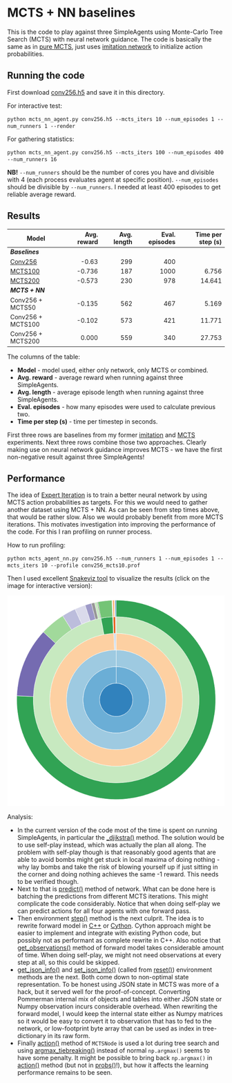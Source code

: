 # MCTS + NN baselines

This is the code to play against three SimpleAgents using Monte-Carlo Tree Search (MCTS) with neural network guidance. The code is basically the same as in [pure MCTS](../mcts), just uses [imitation network](../imitation) to initialize action probabilities.

## Running the code

First download [conv256.h5](https://github.com/tambetm/pommerman-baselines/releases/download/simple_600K_models/conv256.h5) and save it in this directory.

For interactive test:
```
python mcts_nn_agent.py conv256.h5 --mcts_iters 10 --num_episodes 1 --num_runners 1 --render
```
For gathering statistics:
```
python mcts_nn_agent.py conv256.h5 --mcts_iters 100 --num_episodes 400 --num_runners 16
```
**NB!** `--num_runners` should be the number of cores you have and divisible with 4 (each process evaluates agent at specific position). `--num_episodes` should be divisible by `--num_runners`. I needed at least 400 episodes to get reliable average reward.

## Results

| Model | Avg. reward | Avg. length | Eval. episodes | Time per step (s) |
| --- | ---: | ---: | ---: | ---: |
| ***Baselines*** |
| [Conv256](../imitation#results) | -0.63 | 299 | 400 |  |
| [MCTS100](../mcts#results) | -0.736 | 187 | 1000 | 6.756 |
| [MCTS200](../mcts#results) | -0.573 | 230 | 978 | 14.641 |
| ***MCTS + NN*** |
| Conv256 + MCTS50 | -0.135 | 562 | 467 | 5.169 |
| Conv256 + MCTS100 | -0.102 | 573 | 421 | 11.771 |
| Conv256 + MCTS200 | 0.000 | 559 | 340 | 27.753 |

The columns of the table:
* **Model** - model used, either only network, only MCTS or combined.
* **Avg. reward** - average reward when running against three SimpleAgents.
* **Avg. length** - average episode length when running against three SimpleAgents.
* **Eval. episodes** - how many episodes were used to calculate previous two.
* **Time per step (s)** - time per timestep in seconds.

First three rows are baselines from my former [imitation](../imitation) and [MCTS](../mcts) experiments. Next three rows combine those two approaches. Clearly making use on neural network guidance improves MCTS - we have the first non-negative result against three SimpleAgents!

## Performance

The idea of [Expert Iteration](https://arxiv.org/abs/1705.08439) is to train a better neural network by using MCTS action probabilities as targets. For this we would need to gather another dataset using MCTS + NN. As can be seen from step times above, that would be rather slow. Also we would probably benefit from more MCTS iterations. This motivates investigation into improving the performance of the code. For this I ran profiling on runner process.

How to run profiling:
```
python mcts_agent_nn.py conv256.h5 --num_runners 1 --num_episodes 1 --mcts_iters 10 --profile conv256_mcts10.prof
```

Then I used excellent [Snakeviz tool](https://jiffyclub.github.io/snakeviz/) to visualize the results (click on the image for interactive version):

[![Profiling results](/mcts_nn/profiling/conv256_mcts10.png)](https://rawgit.com/tambetm/pommerman-baselines/master/mcts_nn/profiling/conv256_mcts10.html)

Analysis:
* In the current version of the code most of the time is spent on running SimpleAgents, in particular the [\_djikstra()](https://github.com/MultiAgentLearning/playground/blob/master/pommerman/agents/simple_agent.py#L110-L169) method. The solution would be to use self-play instead, which was actually the plan all along. The problem with self-play though is that reasonably good agents that are able to avoid bombs might get stuck in local maxima of doing nothing - why lay bombs and take the risk of blowing yourself up if just sitting in the corner and doing nothing achieves the same -1 reward. This needs to be verified though.
* Next to that is [predict()](https://github.com/tambetm/pommerman-baselines/blob/master/mcts_nn/mcts_nn_agent.py#L97) method of network. What can be done here is batching the predictions from different MCTS iterations. This might complicate the code considerably. Notice that when doing self-play we can predict actions for all four agents with one forward pass.
* Then environment [step()](https://github.com/MultiAgentLearning/playground/blob/master/pommerman/forward_model.py#L122-L475) method is the next culprit. The idea is to rewrite forward model in [C++](https://github.com/MultiAgentLearning/playground/issues/103) or [Cython](http://cython.readthedocs.io/en/latest/src/tutorial/cython_tutorial.html). Cython approach might be easier to implement and integrate with existing Python code, but possibly not as performant as complete rewrite in C++. Also notice that [get_observations()](https://github.com/MultiAgentLearning/playground/blob/master/pommerman/forward_model.py#L477-L532) method of forward model takes considerable amount of time. When doing self-play, we might not need observations at every step at all, so this could be skipped.
* [get_json_info()](https://github.com/MultiAgentLearning/playground/blob/master/pommerman/envs/v0.py#L293-L306) and [set_json_info()](https://github.com/MultiAgentLearning/playground/blob/master/pommerman/envs/v0.py#L308-L352) (called from [reset()](https://github.com/MultiAgentLearning/playground/blob/master/pommerman/envs/v0.py#L153-L170)) environment methods are the next. Both come down to non-optimal state representation. To be honest using JSON state in MCTS was more of a hack, but it served well for the proof-of-concept. Converting Pommerman internal mix of objects and tables into either JSON state or Numpy observation incurs considerable overhead. When rewriting the forward model, I would keep the internal state either as Numpy matrices so it would be easy to convert it to observation that has to fed to the network, or low-footprint byte array that can be used as index in tree-dictionary in its raw form.
* Finally [action()](https://github.com/tambetm/pommerman-baselines/blob/master/mcts_nn/mcts_nn_agent.py#L35-L37) method of `MCTSNode` is used a lot during tree search and using [argmax_tiebreaking()](https://github.com/tambetm/pommerman-baselines/blob/master/mcts_nn/mcts_nn_agent.py#L19-L23) instead of normal `np.argmax()` seems to have some penalty. It might be possible to bring back `np.argmax()` in [action()](https://github.com/tambetm/pommerman-baselines/blob/master/mcts_nn/mcts_nn_agent.py#L35-L37) method (but not in [probs()](https://github.com/tambetm/pommerman-baselines/blob/master/mcts_nn/mcts_nn_agent.py#L44-L51)!), but how it affects the learning performance remains to be seen.
